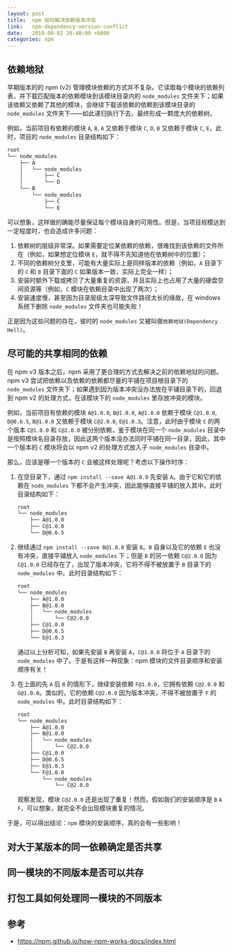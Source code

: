 ```yaml
---
layout: post
title:  npm 如何解决依赖版本冲突
link:   npm-dependency-version-conflict
date:   2019-08-02 20:40:00 +0800
categories: npm
---
```


## 依赖地狱

早期版本的的 npm (v2) 管理模块依赖的方式并不复杂。它读取每个模块的依赖列表，并下载匹配版本的依赖模块到该模块目录内的 `node_modules` 文件夹下；如果该依赖又依赖了其他的模块，会继续下载该依赖的依赖到该模块目录的 `node_modules` 文件夹下——如此递归执行下去，最终形成一颗庞大的依赖树。

例如，当前项目有依赖的模块 `A`, `B`, `A` 又依赖于模块 `C`, `D`, `B` 又依赖于模块 `C`, `E`，此时，项目的 `node_modules` 目录结构如下：

```bash
root
└── node_modules
    ├── A
    │   └── node_modules
    │       ├── C
    │       └── D
    └── B
        └── node_modules
            ├── C
            └── E
```

可以想象，这样做的确能尽量保证每个模块自身的可用性。但是，当项目规模达到一定程度时，也会造成许多问题：

1. 依赖树的层级非常深。如果需要定位某依赖的依赖，很难找到该依赖的文件所在（例如，如果想定位模块 `E`，就不得不先知道他在依赖树中的位置）；
2. 不同的依赖树分支里，可能有大量实际上是同样版本的依赖（例如，`A` 目录下的 `C` 和 `B` 目录下面的 `C` 如果版本一致，实际上完全一样）；
3. 安装时额外下载或拷贝了大量重复的资源，并且实际上也占用了大量的硬盘空间资源等（例如，`C` 模块在依赖目录中出现了两次）；
4. 安装速度慢，甚至因为目录层级太深导致文件路径太长的缘故，在 windows 系统下删除 `node_modules` 文件夹也可能失败！

正是因为这些问题的存在，彼时的 `node_modules` 又被叫做`依赖地狱(Dependency Hell)`。

## 尽可能的共享相同的依赖

在 npm v3 版本之后，npm 采用了更合理的方式去解决之前的依赖地狱的问题。npm v3 尝试把依赖以及依赖的依赖都尽量的平铺在项目根目录下的 `node_modules` 文件夹下；如果遇到因为版本冲突没办法放在平铺目录下的，回退到 npm v2 的处理方式，在该模块下的 `node_modules` 里存放冲突的模块。

例如，当前项目有依赖的模块 `A@1.0.0`, `B@1.0.0`, `A@1.0.0` 依赖于模块 `C@1.0.0`, `D@0.6.5`, `B@1.0.0` 又依赖于模块 `C@2.0.0`, `E@1.0.3`。注意，此时由于模块 `C` 的两个版本 `C@1.0.0` 和 `C@2.0.0` 被分别依赖，鉴于模块在同一个 `node_modules` 目录中是按照模块名目录存放，因此这两个版本没办法同时平铺在同一目录，因此，其中一个版本的 `C` 模块将会以 npm v2 的处理方式放入子 `node_modules` 目录中。

那么，应该是哪一个版本的 `C` 会被这样处理呢？考虑以下操作时序：

1. 在空目录下，通过 `npm install --save A@1.0.0` 先安装 `A`。由于它和它的依赖在 `node_modules` 下都不会产生冲突，因此能够直接平铺的放入其中。此时目录结构如下：

    ```bash
    root
    └── node_modules
        ├── A@1.0.0
        ├── C@1.0.0
        └── D@0.6.5
    ```

2. 继续通过 `npm install --save B@1.0.0` 安装 `B`。`B` 自身以及它的依赖 `E` 也没有冲突，直接平铺放入 `node_modules` 下；但是 `B` 的另一依赖 `C@2.0.0` 因为 `C@1.0.0` 已经存在了，出现了版本冲突，它将不得不被放置于 `B` 目录下的 `node_modules` 中。此时目录结构如下：

    ```bash
    root
    └── node_modules
        ├── A@1.0.0
        ├── B@1.0.0
        │   └── node_modules
        │       └── C@2.0.0
        ├── C@1.0.0
        ├── D@0.6.5
        └── E@1.0.3
    ```

    通过以上分析可知，如果先安装 `B` 再安装 `A`，`C@1.0.0` 将位于 `A` 目录下的 `node_modules` 中了。于是有这样一种现象：npm 模块的文件目录顺序和安装顺序有关！

3. 在上面的先 `A` 后 `B` 的情形下，继续安装依赖 `F@1.0.0`，它拥有依赖 `C@2.0.0` 和 `G@1.0.0`。类似的，它的依赖 `C@2.0.0` 因为版本冲突，不得不被放置于 `F` 的 `node_modules` 中。此时目录结构如下：

    ```bash
    root
    └── node_modules
        ├── A@1.0.0
        ├── B@1.0.0
        │   └── node_modules
        │       └── C@2.0.0
        ├── C@1.0.0
        ├── D@0.6.5
        ├── E@1.0.3
        └── F@1.0.0
            └── node_modules
                └── C@2.0.0
    ```

    观察发现，模块 `C@2.0.0` 还是出现了重复！然而，假如我们的安装顺序是 `B` `A` `F`，可以想象，就完全不会出现模块重复的情况。

于是，可以得出结论：`npm` 模块的安装顺序，真的会有一些影响！

## 对大于某版本的同一依赖确定是否共享

## 同一模块的不同版本是否可以共存

## 打包工具如何处理同一模块的不同版本

## 参考

- <https://npm.github.io/how-npm-works-docs/index.html>

